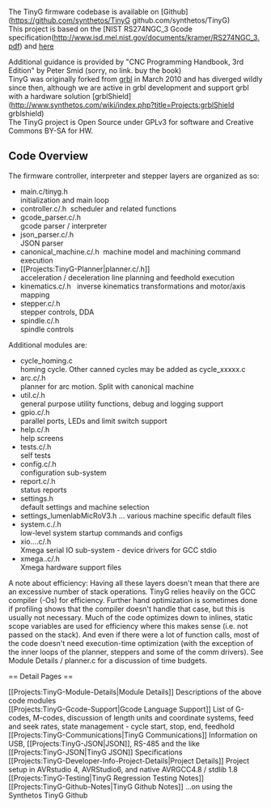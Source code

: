 The TinyG firmware codebase is available on [Github](https://github.com/synthetos/TinyG github.com/synthetos/TinyG)
<br> This project is based on the [NIST RS274NGC_3 Gcode specification(http://www.isd.mel.nist.gov/documents/kramer/RS274NGC_3.pdf) and [here](www.isd.mel.nist.gov/documents/kramer/RS274NGC_3.pdf)

Additional guidance is provided by "CNC Programming Handbook, 3rd Edition" by Peter Smid (sorry, no link. buy the book)<br> 
TinyG was originally forked from [grbl](https://github.com/grbl/grbl) in March 2010 and has diverged wildly since then, although we are active in grbl development and support grbl with a hardware solution [grblShield](http://www.synthetos.com/wiki/index.php?title=Projects:grblShield grblshield) <br> 
The TinyG project is Open Source under GPLv3 for software and Creative Commons BY-SA for HW. <br> 

## Code Overview
The firmware controller, interpreter and stepper layers are organized as so: 

* main.c/tinyg.h<span class="Apple-tab-span" style="white-space:pre">			</span>initialization and main loop 
* controller.c/.h <span class="Apple-tab-span" style="white-space:pre">			</span>scheduler and related functions 
* gcode_parser.c/.h<span class="Apple-tab-span" style="white-space:pre">		</span>gcode parser / interpreter 
* json_parser.c/.h<span class="Apple-tab-span" style="white-space:pre">			</span>JSON parser
* canonical_machine.c/.h <span class="Apple-tab-span" style="white-space:pre">	</span>machine model and machining command execution 
* [[Projects:TinyG-Planner|planner.c/.h]]<span class="Apple-tab-span" style="white-space:pre">			</span>acceleration / deceleration&nbsp;line planning and feedhold execution 
* kinematics.c/.h &nbsp;<span class="Apple-tab-span" style="white-space:pre">		</span>inverse kinematics transformations and motor/axis mapping 
* stepper.c/.h<span class="Apple-tab-span" style="white-space:pre">			</span>stepper controls, DDA 
* spindle.c/.h<span class="Apple-tab-span" style="white-space:pre">			</span>spindle controls

Additional modules are:

* cycle_homing.c<span class="Apple-tab-span" style="white-space:pre">			</span>homing cycle. Other canned cycles may be added as cycle_xxxxx.c 
* arc.c/.h<span class="Apple-tab-span" style="white-space:pre">				</span>planner for arc motion. Split with canonical machine 
* util.c/.h<span class="Apple-tab-span" style="white-space:pre">				</span>general purpose utility functions, debug and logging support 
* gpio.c/.h<span class="Apple-tab-span" style="white-space:pre">				</span>parallel ports, LEDs and limit switch support 
* help.c/.h<span class="Apple-tab-span" style="white-space:pre">				</span>help screens 
* tests.c/.h<span class="Apple-tab-span" style="white-space:pre">				</span>self tests
* config.c/.h<span class="Apple-tab-span" style="white-space:pre">				</span>configuration sub-system 
* report.c/.h<span class="Apple-tab-span" style="white-space:pre">				</span>status reports
* settings.h<span class="Apple-tab-span" style="white-space:pre">				</span>default settings and machine selection 
* settings_lumenlabMicRoV3.h ... various machine specific default files<br> 
* system.c./.h<span class="Apple-tab-span" style="white-space:pre">			</span>low-level system startup commands and configs
* xio....c/.h<span class="Apple-tab-span" style="white-space:pre">				</span>Xmega serial IO sub-system - device drivers for GCC stdio 
* xmega..c/.h<span class="Apple-tab-span" style="white-space:pre">			</span>Xmega hardware support files

A note about efficiency: Having all these layers doesn't mean that there are an excessive number of stack operations. TinyG relies heavily on the GCC compiler (-Os) for efficiency. Further hand optimization is sometimes done if profiling shows that the compiler doesn't handle that case, but this is usually not necessary. Much of the code optimizes down to inlines, static scope variables are used for efficiency where this makes sense (i.e. not passed on the stack). And even if there were a lot of function calls, most of the code doesn't need execution-time optimization (with the exception of the inner loops of the planner, steppers and some of the comm drivers). See Module Details / planner.c for a discussion of time budgets.

== Detail Pages  ==

[[Projects:TinyG-Module-Details|Module Details]] Descriptions of the above code modules<br> 
[[Projects:TinyG-Gcode-Support|Gcode Language Support]] List of G-codes, M-codes, discussion of length units and coordinate systems, feed and seek rates, state management - cycle start, stop, end, feedhold<br> 
[[Projects:TinyG-Communications|TinyG Communications]] Information on USB, [[Projects:TinyG-JSON|JSON]], RS-485 and the like<br> 
[[Projects:TinyG-JSON|TinyG JSON]] Specifications <br>
[[Projects:TinyG-Developer-Info-Project-Details|Project Details]] Project setup in AVRstudio 4, AVRStudio6, and native AVRGCC4.8 / stdlib 1.8<br> 
[[Projects:TinyG-Testing|TinyG Regression Testing Notes]]<br> [[Projects:TinyG-Github-Notes|TinyG Github Notes]] ...on using the Synthetos TinyG Github
